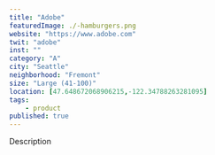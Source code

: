 ```yaml
---
title: "Adobe"
featuredImage: ./-hamburgers.png
website: "https://www.adobe.com"
twit: "adobe"
inst: ""
category: "A"
city: "Seattle"
neighborhood: "Fremont"
size: "Large (41-100)"
location: [47.648672068906215,-122.34788263281095]
tags:
    - product
published: true
---
```


Description
